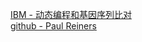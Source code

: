 [IBM - 动态编程和基因序列比对](https://www.ibm.com/developerworks/cn/java/j-seqalign/index.html)  
[github - Paul Reiners](https://github.com/paul-reiners)
